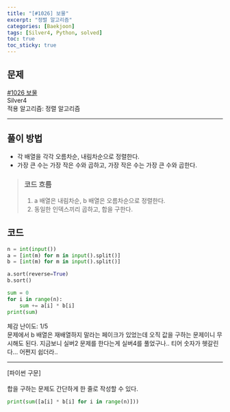 ```yaml
---
title: "[#1026] 보물"
excerpt: "정렬 알고리즘"
categories: [Baekjoon]
tags: [Silver4, Python, solved]
toc: true
toc_sticky: true
---
```


## 문제
[#1026 보물](https://www.acmicpc.net/problem/1026) <br>
Silver4 <br>
적용 알고리즘: 정렬 알고리즘

***

## 풀이 방법
* 각 배열을 각각 오름차순, 내림차순으로 정렬한다.
* 가장 큰 수는 가장 작은 수와 곱하고, 가장 작은 수는 가장 큰 수와 곱한다.

> ### 코드 흐름
> 1. a 배열은 내림차순, b 배열은 오름차순으로 정렬한다.
> 2. 동일한 인덱스끼리 곱하고, 합을 구한다.


## 코드
~~~python
n = int(input())
a = [int(m) for m in input().split()]
b = [int(m) for m in input().split()]

a.sort(reverse=True)
b.sort()

sum = 0
for i in range(n):
    sum += a[i] * b[i]
print(sum)
~~~

체감 난이도: 1/5 <br>
문제에서 b 배열은 재배열하지 말라는 페이크가 있었는데 오직 값을 구하는 문제이니 무시해도 된다. 지금보니 실버2 문제를 한다는게 실버4를 풀었구나.. 티어 숫자가 헷갈린다... 어쩐지 쉽더라..

***

[파이썬 구문]<br><br>
합을 구하는 문제도 간단하게 한 줄로 작성할 수 있다.
~~~python
print(sum([a[i] * b[i] for i in range(n)]))
~~~